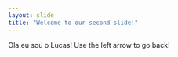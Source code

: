 ```yaml
---
layout: slide
title: "Welcome to our second slide!"
---
```

Ola eu sou o Lucas!
Use the left arrow to go back!
